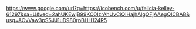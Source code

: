 https://www.google.com/url?q=https://icobench.com/u/felicia-kelley-61297&sa=U&ved=2ahUKEwjB99KO0IzrAhUvCjQIHajhAlgQFjAAegQICBAB&usg=AOvVaw3pSSJJ1uD980rpBHH124R5
